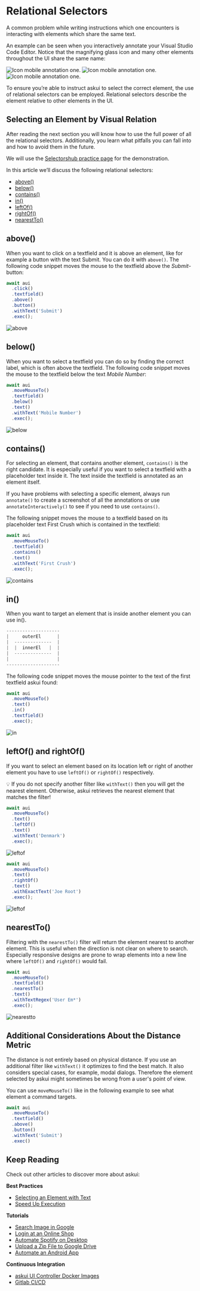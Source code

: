 # Relational Selectors
A common problem while writing instructions which one encounters is interacting with elements which share the same text.

An example can be seen when you interactively annotate your Visual Studio Code Editor.
Notice that the magnifying glass icon and many other elements throughout the UI share the same name:

![Icon mobile annotation one.](images/relational_selectors_same_icon1.png)
![Icon mobile annotation one.](images/relational_selectors_same_icon2.png)
![Icon mobile annotation one.](images/relational_selectors_same_icon3.png)

To ensure you’re able to instruct askui to select the correct element, the use of relational selectors can be employed.
Relational selectors describe the element relative to other elements in the UI.

## Selecting an Element by Visual Relation
After reading the next section you will know how to use the full power of all the relational selectors. Additionally, you learn what pitfalls you can fall into and how to avoid them in the future.

We will use the [Selectorshub practice page](https://selectorshub.com/xpath-practice-page/) for the demonstration.

In this article we’ll discuss the following relational selectors:

- [above()](#above)
- [below()](#below)
- [contains()](#contains)
- [in()](#in)
- [leftOf()](#leftof-and-rightof)
- [rightOf()](#leftof-and-rightof)
- [nearestTo()](#nearestto)

## above()

When you want to click on a textfield and it is above an element, like for example a button with the text Submit. You can do it with `above()`. The following code snippet moves the mouse to the textfield above the *Submit*-button:

```ts
await aui
  .click()
  .textfield()
  .above()
  .button()
  .withText('Submit')
  .exec();
```
![above](../../../static/img/gif/above.gif)


## below()

When you want to select a textfield you can do so by finding the correct label, which is often above the textfield. The following code snippet moves the mouse to the textfield below the text *Mobile Number*:

```ts
await aui
  .moveMouseTo()
  .textfield()
  .below()
  .text()
  .withText('Mobile Number')
  .exec();
```

![below](../../../static/img/gif/below.gif)

## contains()

For selecting an element, that contains another element, `contains()` is the right candidate. It is especially useful if you want to select a textfield with a placeholder text inside it. The text inside the textfield is annotated as an element itself.

If you have problems with selecting a specific element, always run `annotate()` to create a screenshot of all the annotations or use `annotateInteractively()` to see if you need to use `contains()`.

The following snippet moves the mouse to a textfield based on its placeholder text First Crush which is contained in the textfield:

```ts
await aui
  .moveMouseTo()
  .textfield()
  .contains()
  .text()
  .withText('First Crush')
  .exec();
```

![contains](../../../static/img/gif/contains.gif)

## in()

When you want to target an element that is inside another element you can use in().

```ts
--------------------
|     outerEl      |
|  --------------  |
|  |  innerEl   |  |
|  --------------  |
|                  |
--------------------
```

The following code snippet moves the mouse pointer to the text of the first textfield askui found:

```ts
await aui
  .moveMouseTo()
  .text()
  .in()
  .textfield()
  .exec();
```

![in](../../../static/img/gif/in.gif)

## leftOf() and rightOf()
If you want to select an element based on its location left or right of another element you have to use `leftOf()` or `rightOf()` respectively.

💡 If you do not specify another filter like `withText()` then you will get the nearest element. Otherwise, askui retrieves the nearest element that matches the filter!

```ts
await aui
  .moveMouseTo()
  .text()
  .leftOf()
  .text()
  .withText('Denmark')
  .exec();
```

![leftof](../../../static/img/gif/leftOf.gif)

```ts
await aui
  .moveMouseTo()
  .text()
  .rightOf()
  .text()
  .withExactText('Joe Root')
  .exec();
```

![leftof](../../../static/img/gif/rightOf.gif)


## nearestTo()

Filtering with the `nearestTo()` filter will return the element nearest to another element. This is useful when the direction is not clear on where to search. Especially responsive designs are prone to wrap elements into a new line where `leftOf()` and `rightOf()` would fail.

```ts
await aui
  .moveMouseTo()
  .textfield()
  .nearestTo()
  .text()
  .withTextRegex('User Em*')
  .exec();
```

![nearestto](../../../static/img/gif/nearestTo.gif)

## Additional Considerations About the Distance Metric
The distance is not entirely based on physical distance. If you use an additional filter like `withText()` it optimizes to find the best match. It also considers special cases, for example, modal dialogs. Therefore the element selected by askui might sometimes be wrong from a user's point of view.

You can use `moveMouseTo()` like in the following example to see what element a command targets.

```ts
await aui
  .moveMouseTo()
  .textfield()
  .above()
  .button()
  .withText('Submit')
  .exec()
```

## Keep Reading

Check out other articles to discover more about askui:

**Best Practices**
- [Selecting an Element with Text](./selecting-with-text.md)
- [Speed Up Execution](./speed_up_execution.md)

**Tutorials**

- [Search Image in Google](../06-Tutorials/google-cat-search.md)
- [Login at an Online Shop](../06-Tutorials/shop-demo.md)
- [Automate Spotify on Desktop](../06-Tutorials/spotify-tutorial.md)
- [Upload a Zip File to Google Drive](../06-Tutorials/zip-images-upload-googledrive-windows.md)
- [Automate an Android App](../06-Tutorials/android-search-in-browser.md)

**Continuous Integration**

- [askui UI Controller Docker Images](../04-Continuous%20Integration/askui-ui-controller-docker-images.md)
- [Gitlab CI/CD](../04-Continuous%20Integration/gitlab-ci.md)
